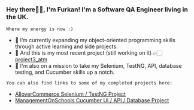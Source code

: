 
  ### Hey there👋🏻, I'm Furkan! I'm a Software QA Engineer living in the UK.

`Where my energy is now :)`
- 🎉 I’m currently expanding my object-oriented programming skills through active learning and side projects.
- 🔭 And this is my most recent project (still working on it) 👉🏻 [project3_atm](https://github.com/de-furkan/project3_atm)
- 🚀 I'm also on a mission to take my Selenium, TestNG, API, database testing, and Cucumber skills up a notch.

`You can also find links to some of my completed projects here:`

- [AlloverCommerce Selenium / TestNG Project](https://github.com/de-furkan/TestNG-Project)
- [ManagementOnSchools Cucumber UI / API / Database Project](https://github.com/de-furkan/CucumberProject_SchoolManagement)
